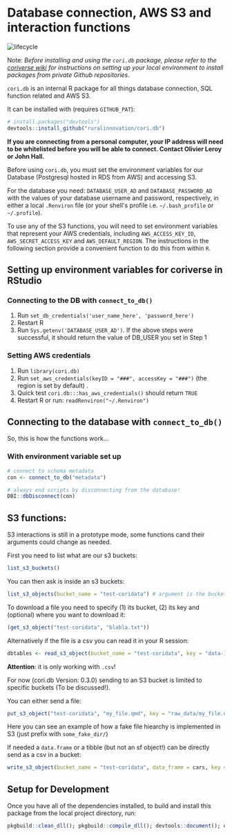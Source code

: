 # Database connection, AWS S3 and interaction functions

![lifecycle](https://img.shields.io/badge/lifecycle-stable-green.svg)

Note: _Before installing and using the `cori.db` package, please refer to the [coriverse wiki](https://github.com/ruralinnovation/wiki) for instructions on setting up your local environment to install packages from private Github repositories._

`cori.db` is an internal R package for all things database connection, SQL function related and AWS S3.

It can be installed with (requires `GITHUB_PAT`):

``` r
# install.packages("devtools")
devtools::install_github("ruralinnovation/cori.db")
```

__If you are connecting from a personal computer, your IP address will need to be whitelisted before you will be able to connect. Contact Olivier Leroy or John Hall.__

Before using `cori.db`, you must set the environment variables for our Database (Postgresql hosted in RDS from AWS) and accessing S3.

For the database you need: `DATABASE_USER_AD` and `DATABASE_PASSWORD_AD` with the values of your database username and password, respectively, in either a local `.Renviron` file (or your shell's profile i.e. `~/.bash_profile` or `~/.profile`).

To use any of the S3 functions, you will need to set environment variables that represent your AWS credentials, including `AWS_ACCESS_KEY_ID`, `AWS_SECRET_ACCESS_KEY` and `AWS_DEFAULT_REGION`. The instructions in the following section provide a convenient function to do this from within `R`.

## Setting up environment variables for coriverse in RStudio 

### Connecting to the DB with `connect_to_db()`

1. Run `set_db_credentials('user_name_here', 'password_here')` 
2. Restart R
3. Run `Sys.getenv('DATABASE_USER_AD')`. If the above steps were successful, it should return the value of DB_USER you set in Step 1

### Setting AWS credentials

1. Run `library(cori.db)` 
2. Run  `set_aws_credentials(keyID = "###", accessKey = "###")` (the region is  set by default) . 
3. Quick test `cori.db:::has_aws_credentials()` should return `TRUE`
4. Restart R or run: `readRenviron("~/.Renviron")`

## Connecting to the database with `connect_to_db()`

So, this is how the functions work...

### With environment variable set up

```r
# connect to schema metadata
con <- connect_to_db("metadata")

# always end scripts by disconnecting from the database!
DBI::dbDisconnect(con)
```

## S3 functions:

S3 interactions is still in a prototype mode, some functions cand their arguments could change as needed.

First you need to list what are our s3 buckets:

```r
list_s3_buckets()
```

You can then ask is inside an s3 buckets:

```r
list_s3_objects(bucket_name = "test-coridata") # argument is the bucket  name
```

To download a file you need to specify (1) its bucket, (2) its key and (optional) where you want to download it:

```r
(get_s3_object("test-coridata", "blabla.txt"))
```

Alternatively if the file is a csv you can read it in your R session:

```r
dbtables <- read_s3_object(bucket_name = "test-coridata", key = "data-1715776270877.csv")
```

**Attention**: it is only working with `.csv`! 


For now (cori.db Version: 0.3.0) sending to an S3 bucket is limited to specific buckets (To be discussed!).

You can either send a file:

```r
put_s3_object("test-coridata", "my_file.qmd", key = "raw_data/my_file.qmd")
```

Here you can see an example of how a fake file hiearchy is implemented in S3 (just prefix with `some_fake_dir/`)

If needed a `data.frame` or a tibble (but not an sf object!) can be directly send as a csv in a bucket:

```r
write_s3_object(bucket_name = "test-coridata", data_frame = cars, key = "raw_data/cars.csv")
```

## Setup for Development

Once you have all of the dependencies installed, to build and install this package from the local project directory, run:
```r
pkgbuild::clean_dll(); pkgbuild::compile_dll(); devtools::document(); devtools::check(); devtools::install();
```
